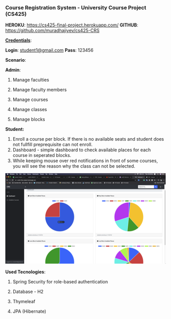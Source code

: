 ### Course Registration System - University Course Project (CS425)

**HEROKU**: https://cs425-final-project.herokuapp.com/
**GITHUB**: https://github.com/muradhajiyev/cs425-CRS

**<u>Credentials</u>**: 

**Login**: student1@gmail.com
**Pass**: 123456



**Scenario**: 

​**Admin**:

   1. Manage faculties

   2. Manage faculty members

   3. Manage courses

   4. Manage classes

   5. Manage blocks

      

 **Student:**

   1. Enroll a course per block. If there is no available seats and student does not fullfill preprequisite can not enroll. 
   2. Dashboard - simple dashboard to check available places for each course in seperated blocks.
   3. While keeping mouse over red notifications in front of some courses, you will see the reason why the class can not be selected.



![dashboard](screenshots/dashboard.png)



**Used Tecnologies**: 

1) Spring Security for role-based authentication 

2) Database - H2

3) Thymeleaf

4) JPA (Hibernate)




